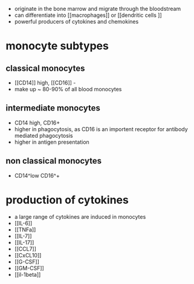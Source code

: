 - originate in the bone marrow and migrate through the bloodstream 
- can differentiate into [[macrophages]] or [[dendritic cells ]]
- powerful producers of cytokines and chemokines
# monocyte subtypes
## classical monocytes 
- [[CD14]] high, [[CD16]] - 
- make up ~ 80-90% of all blood monocytes

## intermediate monocytes
- CD14 high, CD16+ 
- higher in phagocytosis, as CD16 is an importent receptor for antibody mediated phagocytosis
- higher in antigen presentation 

## non classical monocytes
- CD14^low CD16^+ 



# production of cytokines
- a large range of cytokines are induced in monocytes
- [[IL-6]]
- [[TNFa]]
- [[IL-7]]
- [[IL-17]]
- [[CCL7]]
- [[CxCL10]]
- [[G-CSF]]
- [[GM-CSF]]
- [[il-1beta]]